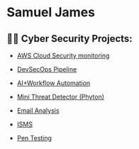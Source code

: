 <h1> Samuel James

<h2>👨‍💻 Cyber Security Projects:</h2>

- [AWS Cloud Security monitoring ](https://github.com/Samuel-James971/Cloud-Home-Lab/blob/main/README.md)

- [DevSecOps Pipeline](https://github.com/Samuel-James971/terraform)
  
- [AI+Workflow Automation](https://github.com/Samuel-James971/AI-Workflow-Automation/blob/main/README.md)

- [Mini Threat Detector (Phyton)](https://github.com/Samuel-James971/AI-Workflow-Automation/blob/main/README.md)
  
- [Email Analysis](https://github.com/Samuel-James971/Email-Analysis-Phishing-/blob/main/README.md)
  
- [ISMS](https://github.com/Samuel-James971/ISMS)
  
- [Pen Testing](https://github.com/Samuel-James971/Pen-Testing/blob/main/README.md)

 

  


<h2></h2>







